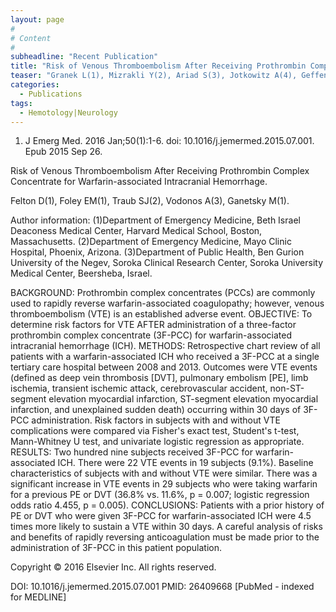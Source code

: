 ```yaml
---
layout: page
#
# Content
#
subheadline: "Recent Publication"
title: "Risk of Venous Thromboembolism After Receiving Prothrombin Complex Concentrate for Warfarin-associated Intracranial Hemorrhage."
teaser: "Granek L(1), Mizrakli Y(2), Ariad S(3), Jotkowitz A(4), Geffen DB(3)."
categories:
  - Publications
tags:
  - Hemotology|Neurology
---
```

1. J Emerg Med. 2016 Jan;50(1):1-6. doi: 10.1016/j.jemermed.2015.07.001. Epub 2015
Sep 26.

Risk of Venous Thromboembolism After Receiving Prothrombin Complex Concentrate
for Warfarin-associated Intracranial Hemorrhage.

Felton D(1), Foley EM(1), Traub SJ(2), Vodonos A(3), Ganetsky M(1).

Author information: 
(1)Department of Emergency Medicine, Beth Israel Deaconess Medical Center,
Harvard Medical School, Boston, Massachusetts. (2)Department of Emergency
Medicine, Mayo Clinic Hospital, Phoenix, Arizona. (3)Department of Public Health,
Ben Gurion University of the Negev, Soroka Clinical Research Center, Soroka
University Medical Center, Beersheba, Israel.

BACKGROUND: Prothrombin complex concentrates (PCCs) are commonly used to rapidly 
reverse warfarin-associated coagulopathy; however, venous thromboembolism (VTE)
is an established adverse event.
OBJECTIVE: To determine risk factors for VTE AFTER administration of a
three-factor prothrombin complex concentrate (3F-PCC) for warfarin-associated
intracranial hemorrhage (ICH).
METHODS: Retrospective chart review of all patients with a warfarin-associated
ICH who received a 3F-PCC at a single tertiary care hospital between 2008 and
2013. Outcomes were VTE events (defined as deep vein thrombosis [DVT], pulmonary 
embolism [PE], limb ischemia, transient ischemic attack, cerebrovascular
accident, non-ST-segment elevation myocardial infarction, ST-segment elevation
myocardial infarction, and unexplained sudden death) occurring within 30 days of 
3F-PCC administration. Risk factors in subjects with and without VTE
complications were compared via Fisher's exact test, Student's t-test,
Mann-Whitney U test, and univariate logistic regression as appropriate.
RESULTS: Two hundred nine subjects received 3F-PCC for warfarin-associated ICH.
There were 22 VTE events in 19 subjects (9.1%). Baseline characteristics of
subjects with and without VTE were similar. There was a significant increase in
VTE events in 29 subjects who were taking warfarin for a previous PE or DVT
(36.8% vs. 11.6%, p = 0.007; logistic regression odds ratio 4.455, p = 0.005).
CONCLUSIONS: Patients with a prior history of PE or DVT who were given 3F-PCC for
warfarin-associated ICH were 4.5 times more likely to sustain a VTE within
30 days. A careful analysis of risks and benefits of rapidly reversing
anticoagulation must be made prior to the administration of 3F-PCC in this
patient population.

Copyright © 2016 Elsevier Inc. All rights reserved.

DOI: 10.1016/j.jemermed.2015.07.001 
PMID: 26409668  [PubMed - indexed for MEDLINE]
